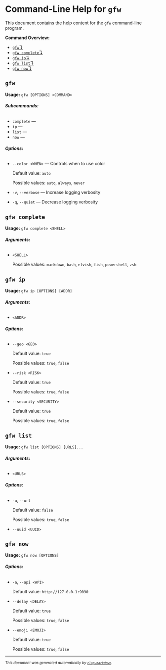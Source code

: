 # Command-Line Help for `gfw`

This document contains the help content for the `gfw` command-line program.

**Command Overview:**

- [`gfw`↴](#gfw)
- [`gfw complete`↴](#gfw-complete)
- [`gfw ip`↴](#gfw-ip)
- [`gfw list`↴](#gfw-list)
- [`gfw now`↴](#gfw-now)

## `gfw`

**Usage:** `gfw [OPTIONS] <COMMAND>`

###### **Subcommands:**

- `complete` —
- `ip` —
- `list` —
- `now` —

###### **Options:**

- `--color <WHEN>` — Controls when to use color

  Default value: `auto`

  Possible values: `auto`, `always`, `never`

- `-v`, `--verbose` — Increase logging verbosity
- `-q`, `--quiet` — Decrease logging verbosity

## `gfw complete`

**Usage:** `gfw complete <SHELL>`

###### **Arguments:**

- `<SHELL>`

  Possible values: `markdown`, `bash`, `elvish`, `fish`, `powershell`, `zsh`

## `gfw ip`

**Usage:** `gfw ip [OPTIONS] [ADDR]`

###### **Arguments:**

- `<ADDR>`

###### **Options:**

- `--geo <GEO>`

  Default value: `true`

  Possible values: `true`, `false`

- `--risk <RISK>`

  Default value: `true`

  Possible values: `true`, `false`

- `--security <SECURITY>`

  Default value: `true`

  Possible values: `true`, `false`

## `gfw list`

**Usage:** `gfw list [OPTIONS] [URLS]...`

###### **Arguments:**

- `<URLS>`

###### **Options:**

- `-u`, `--url`

  Default value: `false`

  Possible values: `true`, `false`

- `--uuid <UUID>`

## `gfw now`

**Usage:** `gfw now [OPTIONS]`

###### **Options:**

- `-a`, `--api <API>`

  Default value: `http://127.0.0.1:9090`

- `--delay <DELAY>`

  Default value: `true`

  Possible values: `true`, `false`

- `--emoji <EMOJI>`

  Default value: `true`

  Possible values: `true`, `false`

<hr/>

<small><i>
This document was generated automatically by
<a href="https://crates.io/crates/clap-markdown"><code>clap-markdown</code></a>.
</i></small>
